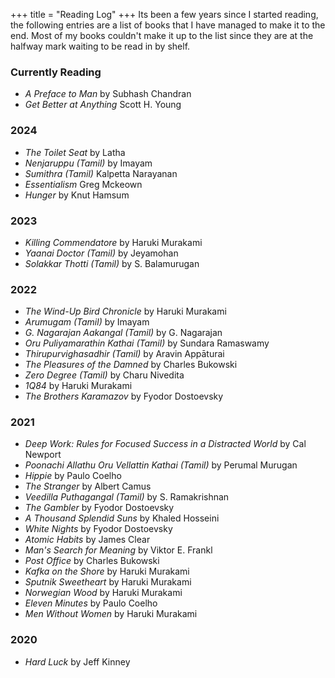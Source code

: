 +++
title = "Reading Log"
+++
Its been a few years since I started reading, the following entries are a list of books that I have managed to make it to the end. Most of my books couldn't make it up to the list since they are at the halfway mark waiting to be read in by shelf. 

### Currently Reading

- _A Preface to Man_ by Subhash Chandran
- _Get Better at Anything_ Scott H. Young

### 2024

- _The Toilet Seat_ by Latha
- _Nenjaruppu (Tamil)_ by Imayam
- _Sumithra (Tamil)_ Kalpetta Narayanan
- _Essentialism_ Greg Mckeown
- _Hunger_ by Knut Hamsum

### 2023

- _Killing Commendatore_ by Haruki Murakami
- _Yaanai Doctor (Tamil)_ by Jeyamohan
- _Solakkar Thotti (Tamil)_ by S. Balamurugan

### 2022

- _The Wind-Up Bird Chronicle_ by Haruki Murakami
- _Arumugam (Tamil)_ by Imayam
- _G. Nagarajan Aakangal (Tamil)_ by G. Nagarajan
- _Oru Puliyamarathin Kathai (Tamil)_ by Sundara Ramaswamy
- _Thirupurvighasadhir (Tamil)_ by Aravin Appāturai
- _The Pleasures of the Damned_ by Charles Bukowski
- _Zero Degree (Tamil)_ by Charu Nivedita
- _1Q84_ by Haruki Murakami
- _The Brothers Karamazov_ by Fyodor Dostoevsky

### 2021

- _Deep Work: Rules for Focused Success in a Distracted World_ by Cal Newport
- _Poonachi Allathu Oru Vellattin Kathai (Tamil)_ by Perumal Murugan
- _Hippie_ by Paulo Coelho
- _The Stranger_ by Albert Camus
- _Veedilla Puthagangal (Tamil)_ by S. Ramakrishnan
- _The Gambler_ by Fyodor Dostoevsky
- _A Thousand Splendid Suns_ by Khaled Hosseini
- _White Nights_ by Fyodor Dostoevsky
- _Atomic Habits_ by James Clear
- _Man's Search for Meaning_ by Viktor E. Frankl
- _Post Office_ by Charles Bukowski
- _Kafka on the Shore_ by Haruki Murakami
- _Sputnik Sweetheart_ by Haruki Murakami
- _Norwegian Wood_ by Haruki Murakami
- _Eleven Minutes_ by Paulo Coelho
- _Men Without Women_ by Haruki Murakami

### 2020

- _Hard Luck_ by Jeff Kinney
